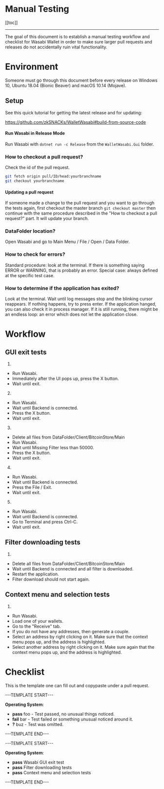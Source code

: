 # Manual Testing

[[toc]]

---

The goal of this document is to establish a manual testing workflow and checklist for Wasabi Wallet in order to make sure larger pull requests and releases do not accidentally ruin vital functionality.

# Environment

Someone must go through this document before every release on Windows 10, Ubuntu 18.04 (Bionic Beaver) and macOS 10.14 (Mojave).

## Setup

See this quick tutorial for getting the latest release and for updating:

https://github.com/zkSNACKs/WalletWasabi#build-from-source-code

#### Run Wasabi in Release Mode

Run Wasabi with `dotnet run -c Release` from the `WalletWasabi.Gui` folder.

### How to checkout a pull request?

Check the id of the pull request.
```sh
git fetch origin pull/ID/head:yourbranchname
git checkout yourbranchname
```

#### Updating a pull request

If someone made a change to the pull request and you want to go through the tests again, first checkout the master branch `git checkout master` then continue with the same procedure described in the "How to checkout a pull request?" part.
It will update your branch.

### DataFolder location?

Open Wasabi and go to Main Menu / File / Open / Data Folder.

### How to check for errors?

Standard procedure: look at the terminal.
If there is something saying ERROR or WARNING, that is probably an error.
Special case: always defined at the specific test case.

### How to determine if the application has exited?

Look at the terminal.
Wait until log messages stop and the blinking cursor reappears.
If nothing happens, try to press enter.
If the application hanged, you can also check it in process manager.
If it is still running, there might be an endless loop: an error which does not let the application close.

# Workflow

## GUI exit tests

1.
  * Run Wasabi.
  * Immediately after the UI pops up, press the X button.
  * Wait until exit.
2.
  * Run Wasabi.
  * Wait until Backend is connected.
  * Press the X button.
  * Wait until exit.
3.
  * Delete all files from DataFolder/Client/BitcoinStore/Main
  * Run Wasabi.
  * Wait until Missing Filter less than 50000.
  * Press the X button.
  * Wait until exit.
4.
  * Run Wasabi.
  * Wait until Backend is connected.
  * Press the File / Exit.
  * Wait until exit.
5.
  * Run Wasabi.
  * Wait until Backend is connected.
  * Go to Terminal and press Ctrl-C.
  * Wait until exit.
  
## Filter downloading tests

1.
  * Delete all files from DataFolder/Client/BitcoinStore/Main
  * Wait until Backend is connected and all filter is downloaded.
  * Restart the application.
  * Filter download should not start again.
  
## Context menu and selection tests

1.
  * Run Wasabi.
  * Load one of your wallets. 
  * Go to the "Receive" tab.
  * If you do not have any addresses, then generate a couple.
  * Select an address by right clicking on it.
Make sure that the context menu pops up, and the address is highlighted.
  * Select another address by right clicking on it.
Make sure again that the context menu pops up, and the address is highlighted.
 

# Checklist

This is the template one can fill out and copypaste under a pull request.

---TEMPLATE START---

**Operating System**:

- **pass** foo - Test passed, no unusual things noticed.
- **fail** bar - Test failed or something unusual noticed around it.
- **?** buz - Test was omitted.

---TEMPLATE END---

---TEMPLATE START---

**Operating System**:

- **pass** Wasabi GUI exit test
- **pass** Filter downloading tests
- **pass** Context menu and selection tests

---TEMPLATE END---
